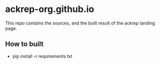 # ackrep-org.github.io

This repo contains the sources, and the built result of the ackrep landing page.


## How to built

- pip install -r requirements.txt

